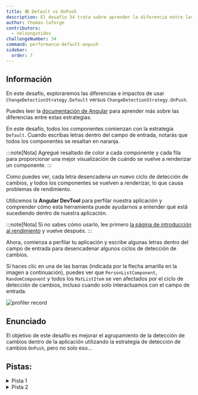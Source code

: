 ```yaml
---
title: 🟢 Default vs OnPush
description: El desafío 34 trata sobre aprender la diferencia entre las estrategias de detección de cambios Default y OnPush.
author: thomas-laforge
contributors:
  - nelsongutidev
challengeNumber: 34
command: performance-default-onpush
sidebar:
  order: 7
---
```


## Información

En este desafío, exploraremos las diferencias e impactos de usar `ChangeDetectionStrategy.Default` versus `ChangeDetectionStrategy.OnPush`.

Puedes leer la [documentación de Angular](https://angular.io/guide/change-detection-skipping-subtrees) para aprender más sobre las diferencias entre estas estrategias.

En este desafío, todos los componentes comienzan con la estrategia `Default`. Cuando escribas letras dentro del campo de entrada, notarás que todos los componentes se resaltan en naranja.

:::note[Nota]
Agregué resaltado de color a cada componente y cada fila para proporcionar una mejor visualización de cuándo se vuelve a renderizar un componente.
:::

Como puedes ver, cada letra desencadena un nuevo ciclo de detección de cambios, y todos los componentes se vuelven a renderizar, lo que causa problemas de rendimiento.

Utilicemos la <b>Angular DevTool</b> para perfilar nuestra aplicación y comprender cómo esta herramienta puede ayudarnos a entender qué está sucediendo dentro de nuestra aplicación.

:::note[Nota]
Si no sabes cómo usarlo, lee primero [la página de introducción al rendimiento](/es/challenges/performance/) y vuelve después.
:::

Ahora, comienza a perfilar tu aplicación y escribe algunas letras dentro del campo de entrada para desencadenar algunos ciclos de detección de cambios.

Si haces clic en una de las barras (indicada por la flecha amarilla en la imagen a continuación), puedes ver que `PersonListComponent`, `RandomComponent` y todos los `MatListItem` se ven afectados por el ciclo de detección de cambios, incluso cuando solo interactuamos con el campo de entrada.

![profiler record](../../../../../assets/performance/34/profiler-record.png 'Registro del Profiler')

## Enunciado

El objetivo de este desafío es mejorar el agrupamiento de la detección de cambios dentro de la aplicación utilizando la estrategia de detección de cambios `OnPush`, pero no solo eso...

## Pistas:

<details>
  <summary>Pista 1</summary>

Utiliza `ChangeDetectionStrategy.OnPush`, pero esto no será suficiente.

</details>

<details>
  <summary>Pista 2</summary>

Crea componentes más pequeños para separar mejor el campo de entrada de la lista.

</details>
